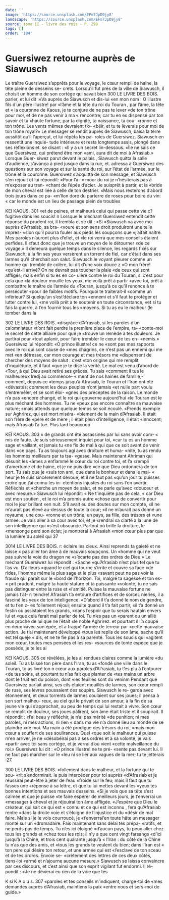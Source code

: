 ```yaml
---
date: ''
image: 'https://source.unsplash.com/EFm7JpD9jy8'
landscape: 'https://source.unsplash.com/EFm7JpD9jy8'
source: tome II - livre des rois - P. 299
tags: []
order: '104'
---
```


# Guersiwez retourne auprès de Siawusch

Le traître Guersiwez s’apprêta pour le voyage, le
cœur rempli de haine, la tête pleine de desseins se- crets. Lorsqu’il fut près de la ville de Siawusch, il choisit un homme de son cortége qui savait bien
300 LE LIVRE DES BOIS.
parler, et lui dit :«Va auprès de Siawusch et dis-lui «en mon nom : O illustre fils d’un père illustre! par «l’âme et la tête du roi du Touran , par l’âme, la tête et
« la couronne de Kaous, je te conjure de ne pas te lever «de ton trône pour moi, et de ne pas venir à ma
« rencontre; car tu en es dispensé par ton savoir et ta «haute fortune, par ta dignité, ta naissance, ta cou- «ronne et ton trône. Les vents mêmes devraient t’o- «béir, et tu te lèverais pour moi de ton trône royal?»
Le messager se rendit auprès de Siawusch, baisa la terre aussitôt qu’il l’aperçut, et lui répéta les pa-
roles de Guersiwez. Siawusch en ressentit une inquié- tude intérieure et resta longtemps assis, plongé dans
ses réflexions et. se disant : «Il y a un secret lin-dessous.
«Île ne sais ce que Guersiwez, qui prétend être mon
«ami, aura dit de moi à Afrasiab.» Lorsque Guer- siwez parut devant le palais , Siawusch quitta la salle d’audience, s’avança à pied jusque dans la rue, et.
adressa à Guersiwez des questions sur son voyage et sur la santé du roi, sur l’état de l’armée, sur le trône
et la couronne. Guersiwez s’acquitta de son message, et Siawusch s’en réjouit et lui répondit: «Pour l’a-
« mour du roi je n’hésiterais pas à m’exposer au tran-
«chant de l’épée d’acier. Je suisprêt à partir, et la
«bride de mon cheval est liée à celle de ton destrier. «Mais nous resterons d’abord trois jours dans ce pa- «m’llon doré du parterre de roses pour boire du vin:
« car le monde est un lieu de passage plein de troubles

KEl KAOUS. 301 «et de peines, et malheurà celui qui passe cette vie
c? fugitive dans les soucis! n
Lorsque le méchant Guersiwez entendit cette
réponse du prudent roi, il trembla et se dit : «Si «Siawusch va avec moi auprès d’Afrasiab, sa bra- «voure et son sens droit produiront une telle impres- «sion qu’il pourra fouler aux pieds les soupçons que «j’aifait naître. Mes paroles n’auront plus d’elïet, et
«le roi verra que mes conseils étaient perfides. ll «faut donc que je trouve un moyen de le détourner «de ce voyage.» Il demeura quelque temps dans le silence, les regards fixés sur Siawusch; à la fin ses yeux versèrent un torrent de fiel, car c’était dans
ses larmes qu’il cherchait son salut. Siawusch le
voyant pleurer comme un homme qui tremble de colère, lui dit d’une voix douce z «O mon frère! «qu’est-il arrivé? On ne devrait pas toucher la plaie
«de ceux qui sont affligés; mais enfin si tu es en co- ulère contre le roi du Touran, si c’est pour cela que «la douleur mouille tes yeux, me voilà prêt à partir «avec toi, prêt à combattre le maître de l’armée du «Touran, jusqu’à ce qu’il renonce à te persécuter
«pour de faibles motifs. Pourquoi te traiterait-il «comme un inférieur? Si quelqu’un s’est’déclaré ton
«ennemi et s’il faut te protéger et lutter contre lui,
«me voilà prêt à te soutenir en toute circonstance, «et si tu fais la guerre, à t’en fournir tous les «moyens. Si tu as eu le malheur (le tomber dans la

302 LE LlVRE DES ROIS. «disgrâce d’Afrasiab, si les paroles d’un calomniateur
«t’ont fait perdre la première place de l’empire, ra-
«conte-moi le secret de cette alliaire pour que je «trouve un remède à tes douleurs. Je partirai pour «tout aplanir, pour faire trembler le cœur de tes en- «nemis.»
Guersiwez lui répondit: «O prince illustre! ce ne «sont pas mes rapports avec le roi qui sont cause de «mes chagrins, ce n’est pas un ennemi qui me met «en détresse, car mon courage et mes trésors me «dispensent de chercher des moyens de salut : c’est «ton origine qui me remplit d’inquiétude, et il faut
«que je te dise la vérité. Le mal est venu d’abord de
«Tour, à qui Dieu avait retiré ses grâces. Tu sais «comment il tua le malheureux Iredj au commence- « ment de nos haines de famille,- comment, depuis ce «temps jusqu’à Afrasiab, le Touran et l’lran ont été
«dévastés; comment les deux peuples n’ont jamais
«et nulle part voulu s’entremêler, et se sont éloi-
«gnés des préceptes de la raison. Le monde n’a pas «encore changé, et le roi qui gouverne aujourd’hui
«le Touran est le plus méchant des hommes. Tu ne «peux pas encore connaître sa mauvaise nature; «mais attends que quelque temps se soit écoulé. «Prends exemple sur Aghrirez, qui est mort miséra- «blement de la main d’Afrasiab. Il était son frère de
«père et de mère ; il était plein d’intelligence, il était
«innocent; mais Afrasiab l’a tué. Plus tard beaucoup

KEÏ KAOUS. 303 « de grands ont été assassinés par lui sans avoir com-
« mis de faute. Je suis sérieusement inquiet pour toi, «car tu es un homme sage et vaillant, et jamais tu «ne fis de mal à qui que ce soit avant de venir dans «ce pays. Tu as toujours agi avec droiture et huma- «nité, tu as rendu les hommes meilleurs par ta tsa- «gesse. Mais maintenant Ahriman qui désunit les «âmes a enflammé le cœur du roi contre toi, et l’a
«rempli d’amertume et de haine, et je ne puis dire «ce que Dieu ordonnera de ton sort. Tu sais que je «suis ton ami, que dans le bonheur et dans le mal- « heur je te suis sincèrement dévoué, et il ne faut pas «qu’un jour tu puisses croire que j’ai connu les in- etentions injustes du roi sans t’en avertir. Réfléchis et «cherche un moyen de salut, et ne parle qu’avec «douceur et avec mesure.»
Siawusch lui répondit: « Ne t’inquiète pas de cela,
« car Dieu est mon soutien , et le roi m’a promis autre «chose que de convertir pour moi le jour brillant
«en nuit. S’il avait eu des doutes sur mon compte, «il ne m’aurait pas élevé au-dessus de toute la cour;
«il ne m’aurait pas donné un royaume, une cou- «ronne et un trône, un pays, sa fille, des trésors et «une armée. Je vais aller à sa cour avec toi, et je «rendrai sa clarté à la lune de son intelligence qui «s’est obscurcie. Partout où brille la droiture, le «mensonge perd son éclat; je montrerai à Afrasiah «mon cœur plus par que la lumière du soleil qui
37

3014 LE LIVRE DES BOIS.
r: éclaire les cieux. Ainsi reprends ta gaieté et ne laisse
« pas aller ton âme à de mauvais soupçons. Un «homme qui ne veut pas suivre la voie du dragon ne «s’écarte pas des ordres de Dieu.»
Le méchant Guersiwez lui répondit : «Sache «qu’Afrasiab n’est plus tel que tu l’as vu. D’ailleurs
«quand le ciel qui tourne s’irrite et couvre sa face «de rides, l’homme même le plus sage et le plus «savant peut ne pas voir la fraude qui paraît sur le «bord de l’horizon. Toi, malgré ta sagesse et ton es-
« prit prudent, malgré ta haute stature et ta puissante «volonté, tu ne sais pas distinguer entre la ruse et «l’amitié. Puisse la mauvaise fortune ne jamais t’at-
r: teindre! Afrasiah t’a entouré d’artifices et de sorceL
nieries, il a fasciné les yeux de ton intelligence. «D’abord il t’a donné le nom de gendre, et tu t’en
z- es follement réjoui; ensuite quand il t’a fait partir,
«il t’a donné un festin où assistaient les grands, «dans l’espoir que tu serais hautain envers lui et «que cela ferait mal parler de toi. Tu n’es pas un «parent ou un allié plus proche de lui que ne l’était
«le noble Aghrirez. et pourtant il l’a coupé en deux «avec son épée, et a frappé l’armée de terreur par
«cette mauvaise action. Je t’ai maintenant développé «tous les replis de son âme, sache qu’il est tel queje
« dis, et ne te fie pas à sa parenté. Tous les soucis qui «agitent mon cœur, toutes mes pensées et les res- «sources de tonte espèce que je possède, je te les ai

KEl KAOUS. 305 ce révélées, je les ai rendues claires comme la lumière
«du soleil. Tu as laissé ton père dans l’Iran, tu as «fondé une ville dans le Touran, tu as livré ton n cœur aux paroles d’Al’rasiab, tu t’es plu à l’entourer
«de tes soins, et pourtant tu n’as fait que planter de «tes mains un arbre dont le fruit est du poison, dont «les feuilles sont du veninm
Pendant que Guersiwez parlait ainsi, ses cils étaient mouillés de larmes, son cœur rempli de ruse,
ses lèvres poussaient des soupirs. Siawusch le re- garda avec étonnement, et deux torrents de larmes coulaient sur ses joues; il pensa à son sort malheu- reux, au ciel qui le privait de son amour, à la fin de sa jeune vie qui s’approchait, au peu de temps qui lui restait à vivre. Son cœur se remplit de douleur, ses joues pâlirent, son âme était triste et il soupirait.
Il répondit : «l’ai beau y réfléchir, je n’ai pas mérité
«de punition; ni mes paroles, ni mes actions, ni rien « dans ma vie n’a donné lieu au monde de se plaindre
«de moi. Ma main a été prodigue des trésors du roi,
«mais mon cœur a souffert de ses soulirances. Quel
«que soit le malheur qui puisse m’en arriver, je ne «désobéirai pas à ses ordres et à sa volonté, je vais «partir avec toi sans cortége, et je verrai d’où vient «cette malveillance du roi.»
Guersiwez lui dit : «O prince illustre! ne te pré- «sente pas devant lui. Il ne faut pas marcher sur le «leu ni se lier aux vagues de la mer; tu te jetterais
:27.

300 LE LIVRE DES BOIS.
«follement dans le malheur, et la fortune qui te sou- «rit s’endormirait. le puis intercéder pour toi auprès «d’Afrasiab et je réussirai peut-être à jeter de l’eau
«froide sur le feu; mais il faut que tu fasses une «réponse à sa lettre, et que tu lui mettes devant les «yeux tes bonnes intentions et ses mauvais desseins. «Si je vois que sa tête s’est calmée et que je puisse
«te faire espérer de meilleurs jours, je t’enverrai un «messager à cheval et je réjouirai ton âme affligée. «J’espère que Dieu le créateur, qui sait ce qui est
« connu et ce qui est inconnu , fera qu’Afrasiab rentre «dans la droite voie et s’éloigne de l’injustice et du «désir de mal faire. Mais si je le vois courroucé, je «t’enverrai’en toute hâte un messager monté sur un «dromadaire. Fais maintenant sans délai tes prépa- «ratifs, et ne perds pas de temps. Tu n’es ici éloigné «d’aucun pays, tu peux aller chez tous les grands et «chez tous les rois; il n’y a que cent vingt farsangs «d’ici jusqu’à la Chine, et trois cent quarante jusqu’à
« l’lran : du côté de la Chine tu n’as que des amis, et
«tous les grands te veulent du bien; dans l’Iran est « ton père qui désire ton retour,.et une armée qui est «l’esclave de ton sceau et de tes ordres. Envoie se- «crètement des lettres de ces deux côtés, tiens-loi «armé et n’ajourne aucune mesure.»
Siawusch se laissa convaincre par ces discours, et c’est ainsi que son esprit vigilant fut endormi. Il ré- pondit : «Je ne dévierai eu rien de la voie que tes

K si K A o u s. 307 «paroles et tes conseils m’indiquent, charge-toi de
«mes demandes auprès d’Afrasiab, maintiens la paix «entre nous et sers-moi de guide.»
